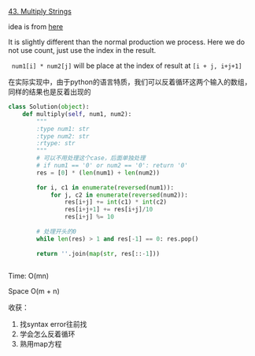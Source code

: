 [43. Multiply Strings](https://leetcode.com/problems/multiply-strings/)

idea is from [here](https://discuss.leetcode.com/topic/30508/easiest-java-solution-with-graph-explanation)

It is slightly different than the normal production we process. Here we do not use count, just use the index in the result.

` num1[i] * num2[j]` will be place at the index of result at `[i + j, i+j+1]`

在实际实现中，由于python的语言特质，我们可以反着循环这两个输入的数组，同样的结果也是反着出现的

```python
class Solution(object):
    def multiply(self, num1, num2):
        """
        :type num1: str
        :type num2: str
        :rtype: str
        """
        # 可以不用处理这个case，后面单独处理
        # if num1 == '0' or num2 == '0': return '0'
        res = [0] * (len(num1) + len(num2))
        
        for i, c1 in enumerate(reversed(num1)):
            for j, c2 in enumerate(reversed(num2)):
                res[i+j] += int(c1) * int(c2)
                res[i+j+1] += res[i+j]/10
                res[i+j] %= 10
        
        # 处理开头的0
        while len(res) > 1 and res[-1] == 0: res.pop()
                
        return ''.join(map(str, res[::-1]))
                                            
```

Time: O(mn)

Space O(m + n)



收获：

1. 找syntax error往前找
2. 学会怎么反着循环
3. 熟用map方程
